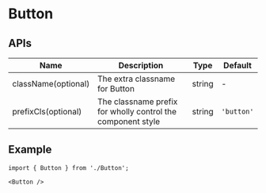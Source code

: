# Button

## APIs
| Name | Description | Type | Default |
| --- | --- | --- | --- |
| className(optional) | The extra classname for Button | string | - |
| prefixCls(optional) | The classname prefix for wholly control the component style | string | `'button'` | 


## Example

```tsx
import { Button } from './Button';

<Button />
```
